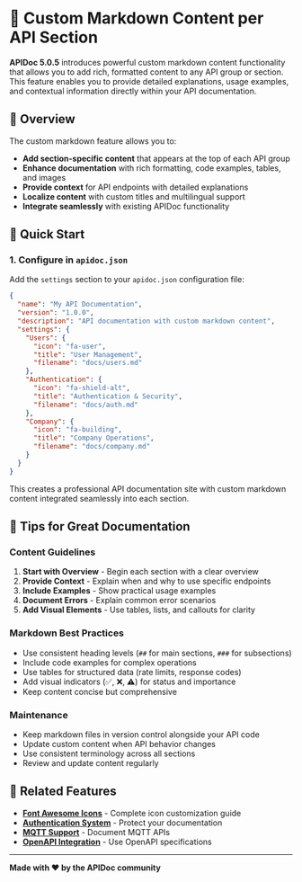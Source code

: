 # 📄 Custom Markdown Content per API Section

**APIDoc 5.0.5** introduces powerful custom markdown content functionality that allows you to add rich, formatted content to any API group or section. This feature enables you to provide detailed explanations, usage examples, and contextual information directly within your API documentation.

## 🎯 Overview

The custom markdown feature allows you to:
- **Add section-specific content** that appears at the top of each API group
- **Enhance documentation** with rich formatting, code examples, tables, and images
- **Provide context** for API endpoints with detailed explanations
- **Localize content** with custom titles and multilingual support
- **Integrate seamlessly** with existing APIDoc functionality

## 🚀 Quick Start

### 1. Configure in `apidoc.json`

Add the `settings` section to your `apidoc.json` configuration file:

```json
{
  "name": "My API Documentation",
  "version": "1.0.0",
  "description": "API documentation with custom markdown content",
  "settings": {
    "Users": {
      "icon": "fa-user",
      "title": "User Management",
      "filename": "docs/users.md"
    },
    "Authentication": {
      "icon": "fa-shield-alt",
      "title": "Authentication & Security",
      "filename": "docs/auth.md"
    },
    "Company": {
      "icon": "fa-building",
      "title": "Company Operations",
      "filename": "docs/company.md"
    }
  }
}
```

This creates a professional API documentation site with custom markdown content integrated seamlessly into each section.

## 🎉 Tips for Great Documentation

### Content Guidelines

1. **Start with Overview** - Begin each section with a clear overview
2. **Provide Context** - Explain when and why to use specific endpoints
3. **Include Examples** - Show practical usage examples
4. **Document Errors** - Explain common error scenarios
5. **Add Visual Elements** - Use tables, lists, and callouts for clarity

### Markdown Best Practices

- Use consistent heading levels (`##` for main sections, `###` for subsections)
- Include code examples for complex operations
- Use tables for structured data (rate limits, response codes)
- Add visual indicators (✅, ❌, ⚠️) for status and importance
- Keep content concise but comprehensive

### Maintenance

- Keep markdown files in version control alongside your API code
- Update custom content when API behavior changes
- Use consistent terminology across all sections
- Review and update content regularly

## 🔗 Related Features

- **[Font Awesome Icons](./02-customization.md)** - Complete icon customization guide
- **[Authentication System](./12-authentication.md)** - Protect your documentation
- **[MQTT Support](./10-mqtt.md)** - Document MQTT APIs
- **[OpenAPI Integration](./09-openapi.md)** - Use OpenAPI specifications

---

**Made with ❤️ by the APIDoc community**